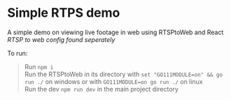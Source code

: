 # Simple RTPS demo

A simple demo on viewing live footage in web using RTSPtoWeb and React
*RTSP to web config found seperately*

To run:
 > Run `npm i` </br>
 > Run the RTSPtoWeb in its directory with `set "GO111MODULE=on" && go run ./` on windows or with `GO111MODULE=on go run ./` on linux </br>
 > Run the dev  `npm run dev` in the main project directory
